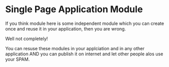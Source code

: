 # Single Page Application Module
If you think module here is some independent module which you can create once and reuse it in your application, then you are wrong.

Well not completely!

You can resuse these modules in your applciation and in any other application AND you can publish it on internet and let other people alos use your SPAM.


